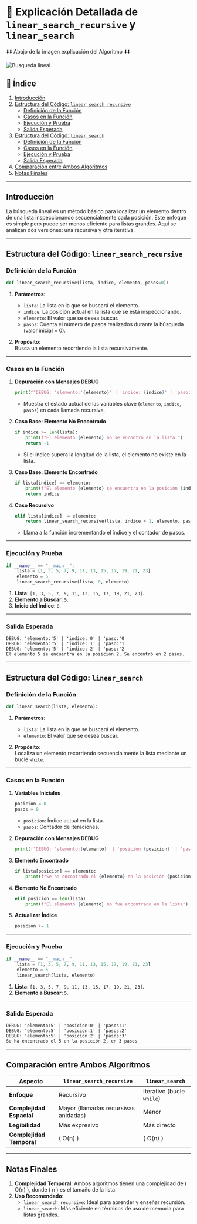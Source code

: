 # 📜 Explicación Detallada de `linear_search_recursive` y `linear_search`

⬇️⬇️ Abajo de la imagen explicación del Algoritmo ⬇️⬇️

![Busqueda lineal](linear-search.png)

## 📖 Índice

1. [Introducción](#introducción)
2. [Estructura del Código: `linear_search_recursive`](#estructura-del-código-linear_search_recursive)
    - [Definición de la Función](#definición-de-la-función)
    - [Casos en la Función](#casos-en-la-función)
    - [Ejecución y Prueba](#ejecución-y-prueba)
    - [Salida Esperada](#salida-esperada)
3. [Estructura del Código: `linear_search`](#estructura-del-código-linear_search)
    - [Definición de la Función](#definición-de-la-función-1)
    - [Casos en la Función](#casos-en-la-función-1)
    - [Ejecución y Prueba](#ejecución-y-prueba-1)
    - [Salida Esperada](#salida-esperada-1)
4. [Comparación entre Ambos Algoritmos](#comparación-entre-ambos-algoritmos)
5. [Notas Finales](#notas-finales)

---

## Introducción

La búsqueda lineal es un método básico para localizar un elemento dentro de una lista inspeccionando secuencialmente cada posición. Este enfoque es simple pero puede ser menos eficiente para listas grandes. Aquí se analizan dos versiones: una recursiva y otra iterativa.

---

## Estructura del Código: `linear_search_recursive`

### Definición de la Función

```python
def linear_search_recursive(lista, indice, elemento, pasos=0):
```

1. **Parámetros**:  
   - `lista`: La lista en la que se buscará el elemento.  
   - `indice`: La posición actual en la lista que se está inspeccionando.  
   - `elemento`: El valor que se desea buscar.  
   - `pasos`: Cuenta el número de pasos realizados durante la búsqueda (valor inicial = 0).

2. **Propósito**:  
   Busca un elemento recorriendo la lista recursivamente.

---

### Casos en la Función

1. **Depuración con Mensajes DEBUG**  
   ```python
   print(f"DEBUG: 'elemento:'{elemento}' | 'indice:'{indice}' | 'paso:'{pasos}")
   ```
   - Muestra el estado actual de las variables clave (`elemento`, `indice`, `pasos`) en cada llamada recursiva.

2. **Caso Base: Elemento No Encontrado**  
   ```python
   if indice >= len(lista):
       print(f"El elemento {elemento} no se encontró en la lista.")
       return -1
   ```
   - Si el índice supera la longitud de la lista, el elemento no existe en la lista.

3. **Caso Base: Elemento Encontrado**  
   ```python
   if lista[indice] == elemento:
       print(f"El elemento {elemento} se encuentra en la posición {indice}. Se encontró en {pasos} pasos.")
       return indice
   ```

4. **Caso Recursivo**  
   ```python
   elif lista[indice] != elemento:
       return linear_search_recursive(lista, indice + 1, elemento, pasos + 1)
   ```
   - Llama a la función incrementando el índice y el contador de pasos.

---

### Ejecución y Prueba

```python
if __name__ == "__main__":
    lista = [1, 3, 5, 7, 9, 11, 13, 15, 17, 19, 21, 23]
    elemento = 5
    linear_search_recursive(lista, 0, elemento)
```

1. **Lista**: `[1, 3, 5, 7, 9, 11, 13, 15, 17, 19, 21, 23]`.  
2. **Elemento a Buscar**: `5`.  
3. **Inicio del Índice**: `0`.

---

### Salida Esperada

```plaintext
DEBUG: 'elemento:'5' | 'indice:'0' | 'paso:'0
DEBUG: 'elemento:'5' | 'indice:'1' | 'paso:'1
DEBUG: 'elemento:'5' | 'indice:'2' | 'paso:'2
El elemento 5 se encuentra en la posición 2. Se encontró en 2 pasos.
```

---

## Estructura del Código: `linear_search`

### Definición de la Función

```python
def linear_search(lista, elemento):
```

1. **Parámetros**:  
   - `lista`: La lista en la que se buscará el elemento.  
   - `elemento`: El valor que se desea buscar.

2. **Propósito**:  
   Localiza un elemento recorriendo secuencialmente la lista mediante un bucle `while`.

---

### Casos en la Función

1. **Variables Iniciales**  
   ```python
   posicion = 0
   pasos = 0
   ```
   - `posicion`: Índice actual en la lista.  
   - `pasos`: Contador de iteraciones.

2. **Depuración con Mensajes DEBUG**  
   ```python
   print(f"DEBUG: 'elemento:{elemento}' | 'posicion:{posicion}' | 'pasos:{pasos}'")
   ```

3. **Elemento Encontrado**  
   ```python
   if lista[posicion] == elemento:
       print(f"Se ha encontrado el {elemento} en la posición {posicion}, en {pasos} pasos")
   ```

4. **Elemento No Encontrado**  
   ```python
   elif posicion == len(lista):
       print(f"El elemento {elemento} no fue encontrado en la lista")
   ```

5. **Actualizar Índice**  
   ```python
   posicion += 1
   ```

---

### Ejecución y Prueba

```python
if __name__ == "__main__":
    lista = [1, 3, 5, 7, 9, 11, 13, 15, 17, 19, 21, 23]
    elemento = 5
    linear_search(lista, elemento)
```

1. **Lista**: `[1, 3, 5, 7, 9, 11, 13, 15, 17, 19, 21, 23]`.  
2. **Elemento a Buscar**: `5`.

---

### Salida Esperada

```plaintext
DEBUG: 'elemento:5' | 'posicion:0' | 'pasos:1'
DEBUG: 'elemento:5' | 'posicion:1' | 'pasos:2'
DEBUG: 'elemento:5' | 'posicion:2' | 'pasos:3'
Se ha encontrado el 5 en la posición 2, en 3 pasos
```

---

## Comparación entre Ambos Algoritmos

| Aspecto                     | `linear_search_recursive`             | `linear_search`            |
|-----------------------------|----------------------------------------|----------------------------|
| **Enfoque**                | Recursivo                             | Iterativo (bucle `while`)  |
| **Complejidad Espacial**   | Mayor (llamadas recursivas anidadas)   | Menor                      |
| **Legibilidad**            | Más expresivo                         | Más directo                |
| **Complejidad Temporal**   | \( O(n) \)                            | \( O(n) \)                 |

---

## Notas Finales

1. **Complejidad Temporal**: Ambos algoritmos tienen una complejidad de \( O(n) \), donde \( n \) es el tamaño de la lista.  
2. **Uso Recomendado**:  
   - `linear_search_recursive`: Ideal para aprender y enseñar recursión.  
   - `linear_search`: Más eficiente en términos de uso de memoria para listas grandes.